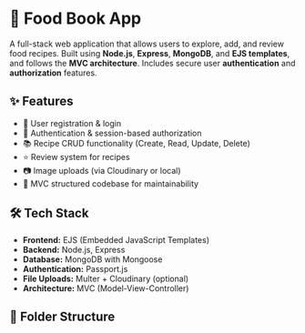 # 🍴 Food Book App

A full-stack web application that allows users to explore, add, and review food recipes. Built using **Node.js**, **Express**, **MongoDB**, and **EJS templates**, and follows the **MVC architecture**. Includes secure user **authentication** and **authorization** features.

## ✨ Features

- 🧾 User registration & login
- 🔐 Authentication & session-based authorization
- 📚 Recipe CRUD functionality (Create, Read, Update, Delete)
- ⭐ Review system for recipes
- 📷 Image uploads (via Cloudinary or local)
- 📁 MVC structured codebase for maintainability

## 🛠️ Tech Stack

- **Frontend:** EJS (Embedded JavaScript Templates)
- **Backend:** Node.js, Express
- **Database:** MongoDB with Mongoose
- **Authentication:** Passport.js
- **File Uploads:** Multer + Cloudinary (optional)
- **Architecture:** MVC (Model-View-Controller)

## 📂 Folder Structure


